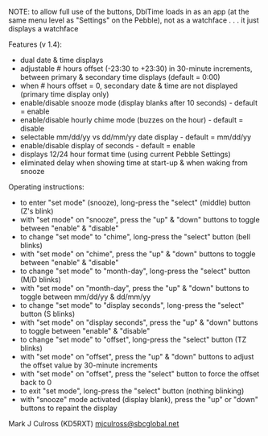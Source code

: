 NOTE: to allow full use of the buttons, DblTime
   loads in as an app (at the same menu level
   as "Settings" on the Pebble), not as a
   watchface . . . it just displays a watchface

Features (v 1.4):
- dual date & time displays
- adjustable # hours offset (-23:30 to +23:30) in
  30-minute increments, between primary &
  secondary time displays (default = 0:00)
- when # hours offset = 0, secondary date & time
  are not displayed (primary time display only)
- enable/disable snooze mode (display blanks after
  10 seconds) - default = enable
- enable/disable hourly chime mode (buzzes on the
  hour) - default = disable
- selectable mm/dd/yy vs dd/mm/yy date display -
  default = mm/dd/yy
- enable/disable display of seconds - default =
  enable
- displays 12/24 hour format time (using current
  Pebble Settings)
- eliminated delay when showing time at start-up &
  when waking from snooze

Operating instructions:
- to enter "set mode" (snooze), long-press the "select"
  (middle) button (Z's blink)
- with "set mode" on "snooze", press the "up" &
  "down" buttons to toggle between "enable" &
  "disable"
- to change "set mode" to "chime", long-press the
  "select" button (bell blinks)
- with "set mode" on "chime", press the "up" & "down"
  buttons to toggle between "enable" & "disable"
- to change "set mode" to "month-day", long-press
  the "select" button (M/D blinks)
- with "set mode" on "month-day", press the "up" &
  "down" buttons to toggle between mm/dd/yy &
  dd/mm/yy
- to change "set mode" to "display seconds",
  long-press the "select" button (S blinks)
- with "set mode" on "display seconds", press the
  "up" & "down" buttons to toggle between "enable"
  & "disable"
- to change "set mode" to "offset", long-press the
  "select" button (TZ blinks)
- with "set mode" on "offset", press the "up" & "down"
  buttons to adjust the offset value by 30-minute
  increments
- with "set mode" on "offset", press the "select" button
  to force the offset back to 0
- to exit "set mode", long-press the "select" button
  (nothing blinking)
- with "snooze" mode activated (display blank), press
  the "up" or "down" buttons to repaint the display

Mark J Culross (KD5RXT)
mjculross@sbcglobal.net
